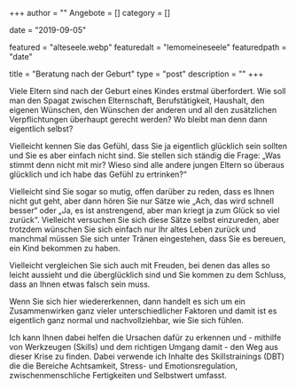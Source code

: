 +++
author = ""
Angebote = []
category = []

date = "2019-09-05"

featured = "alteseele.webp"
featuredalt = "lemomeineseele"
featuredpath = "date"


title = "Beratung nach der Geburt"
type = "post"
description = ""
+++


Viele Eltern sind nach der Geburt eines Kindes erstmal überfordert. Wie soll man den Spagat zwischen Elternschaft, Berufstätigkeit, Haushalt, den eigenen Wünschen, den Wünschen der anderen und all den zusätzlichen Verpflichtungen überhaupt gerecht werden? Wo bleibt man denn dann eigentlich selbst? 

Vielleicht kennen Sie das Gefühl, dass Sie ja eigentlich glücklich sein sollten und Sie es aber einfach nicht sind. Sie stellen sich ständig die Frage: „Was stimmt denn nicht mit mir? Wieso sind alle andere jungen Eltern so überaus glücklich und ich habe das Gefühl zu ertrinken?“

Vielleicht sind Sie sogar so mutig, offen darüber zu reden, dass es Ihnen nicht gut geht, aber dann hören Sie nur Sätze wie „Ach, das wird schnell besser“ oder „Ja, es ist anstrengend, aber man kriegt ja zum Glück so viel zurück“. Vielleicht versuchen Sie sich diese Sätze selbst einzureden, aber trotzdem wünschen Sie sich einfach nur Ihr altes Leben zurück und manchmal müssen Sie sich unter Tränen eingestehen, dass Sie es bereuen, ein Kind bekommen zu haben.

Vielleicht vergleichen Sie sich auch mit Freuden, bei denen das alles so leicht aussieht und die überglücklich sind und Sie kommen zu dem Schluss, dass an Ihnen etwas falsch sein muss.

Wenn Sie sich hier wiedererkennen, dann handelt es sich um ein Zusammenwirken ganz vieler unterschiedlicher Faktoren und damit ist es eigentlich ganz normal und nachvollziehbar, wie Sie sich fühlen.

Ich kann Ihnen dabei helfen die Ursachen dafür zu erkennen und - mithilfe von Werkzeugen (Skills) und dem richtigen Umgang damit - den Weg aus dieser Krise zu finden. Dabei verwende ich Inhalte des Skillstrainings (DBT) die die Bereiche Achtsamkeit, Stress- und Emotionsregulation, zwischenmenschliche Fertigkeiten und Selbstwert umfasst. 
